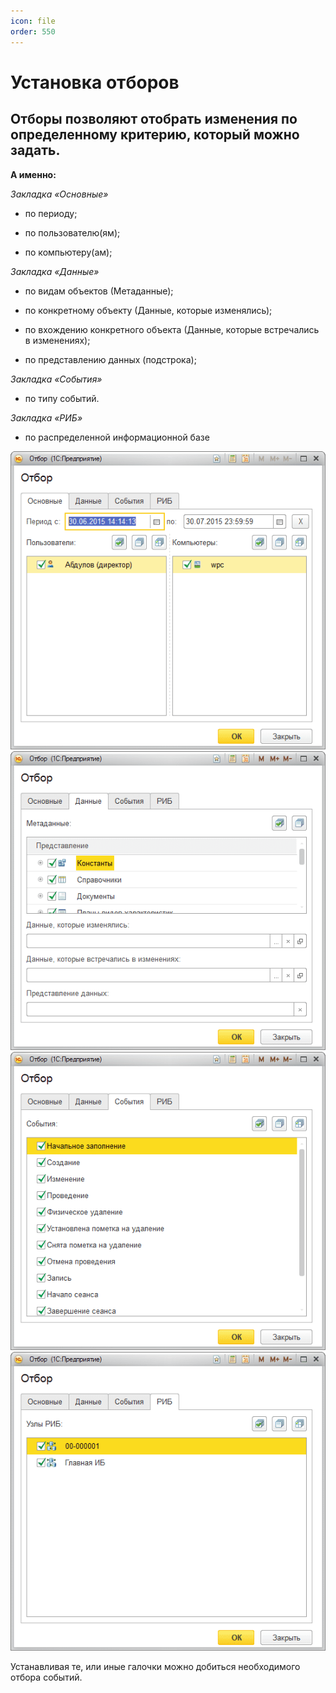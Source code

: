```yaml
---
icon: file
order: 550
---
```


# Установка отборов
## Отборы позволяют отобрать изменения по определенному критерию, который можно задать. 
**А именно:**

*Закладка «Основные»*

- по периоду;

- по пользователю(ям);

- по компьютеру(ам);

*Закладка «Данные»*

- по видам объектов (Метаданные);

- по конкретному объекту (Данные, которые изменялись);

- по вхождению конкретного объекта (Данные, которые встречались в изменениях);

- по представлению данных (подстрока);

*Закладка «События»*

- по типу событий.

*Закладка «РИБ»*

- по распределенной информационной базе

![Усановка основное](static/01_УстановкаОтборов.png)
![Усановка данные](static/02_УстановкаОтборов.png)
![Усановка события](static/03_УстановкаОтборов.png)
![Усановка РИБ](static/04_УстановкаОтборов.png)

Устанавливая те, или иные галочки можно добиться необходимого отбора событий.